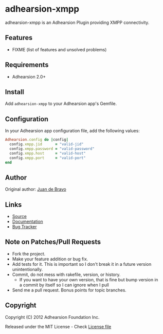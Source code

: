 adhearsion-xmpp
========

adhearsion-xmpp is an Adhearsion Plugin providing XMPP connectivity.

Features
--------

* FIXME (list of features and unsolved problems)

Requirements
------------

* Adhearsion 2.0+

Install
-------

Add `adhearsion-xmpp` to your Adhearsion app's Gemfile.

Configuration
-------------

In your Adhearsion app configuration file, add the following values:

```ruby
Adhearsion.config do |config|
  config.xmpp.jid      = "valid-jid"
  config.xmpp.password = "valid-password"
  config.xmpp.host     = "valid-host"
  config.xmpp.port     = "valid-port"
end
```

Author
------

Original author: [Juan de Bravo](https://github.com/juandebravo)

Links
-----
* [Source](https://github.com/adhearsion/adhearsion-xmpp)
* [Documentation](http://rdoc.info/github/adhearsion/adhearsion-xmpp/master/frames)
* [Bug Tracker](https://github.com/adhearsion/adhearsion-xmpp/issues)

Note on Patches/Pull Requests
-----------------------------

* Fork the project.
* Make your feature addition or bug fix.
* Add tests for it. This is important so I don't break it in a future version unintentionally.
* Commit, do not mess with rakefile, version, or history.
  * If you want to have your own version, that is fine but bump version in a commit by itself so I can ignore when I pull
* Send me a pull request. Bonus points for topic branches.

Copyright
---------

Copyright (C) 2012 Adhearsion Foundation Inc.

Released under the MIT License - Check [License file](https://github.com/adhearsion/adhearsion-xmpp/blob/master/LICENSE)
